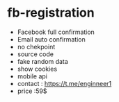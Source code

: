# fb-registration
- Facebook full confirmation
- Email auto confirmation 
- no chekpoint 
- source code 
- fake random data 
- show cookies 
- mobile api 
- contact : https://t.me/enginneer1
- price :59$
